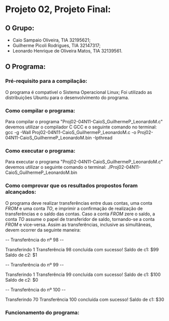 # Projeto 02, Projeto Final:

## O Grupo:

* Caio Sampaio Oliveira, TIA 32195621;
* Guilherme Picoli Rodrigues, TIA 32147317;
* Leonardo Henrique de Oliveira Matos, TIA 32139561.

## O Programa:

### Pré-requisito para a compilação:

  O programa é compatível o Sistema Operacional Linux;
Foi utilizado as distribuições Ubuntu para o desenvolvimento do programa.

### Como compilar o programa:

  Para compilar o programa "Proj02-04N11-CaioS_GuilhermeP_LeonardoM.c" devemos utilizar o compilador C GCC e o seguinte comando no terminal:
gcc -g -Wall Proj02-04N11-CaioS_GuilhermeP_LeonardoM.c -o Proj02-04N11-CaioS_GuilhermeP_LeonardoM.bin -Ipthread

### Como executar o programa:

  Para executar o programa "Proj02-04N11-CaioS_GuilhermeP_LeonardoM.c" devemos utilizar o seguinte comando o terminal:
./Proj02-04N11-CaioS_GuilhermeP_LeonardoM.bin

### Como comprovar que os resultados propostos foram alcançados:

  O programa deve realizar transferências entre duas contas, uma conta _FROM_ e uma conta _TO_, e imprimir a confirmação de realização de transferências e o saldo das contas. Caso a conta _FROM_ zere o saldo, a conta _TO_ assume o papel de transferidor de saldo, tornando-se a conta _FROM_ e vice-versa. Assim as transferências, inclusive as simultâneas, devem ocorrer da seguinte maneira:
  
  -- Transferência do nº 98 -- 

Transferindo 1
Transferência 98 concluída com sucesso!
Saldo de c1: $99
Saldo de c2: $1

-- Transferência do nº 99 -- 

Transferindo 1
Transferência 99 concluída com sucesso!
Saldo de c1: $100
Saldo de c2: $0

-- Transferência do nº 100 -- 

Transferindo 70
Transferência 100 concluída com sucesso!
Saldo de c1: $30

### Funcionamento do programa:
